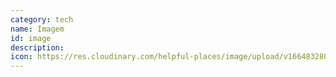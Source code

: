 ```yaml
---
category: tech
name: Imagem
id: image
description: 
icon: https://res.cloudinary.com/helpful-places/image/upload/v1664832807/dtpr-icons/tech/image_rihwq2.svg
---
```

